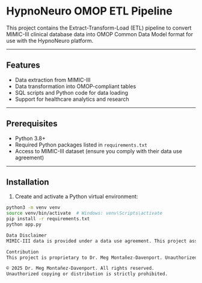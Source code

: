 # HypnoNeuro OMOP ETL Pipeline

This project contains the Extract-Transform-Load (ETL) pipeline to convert MIMIC-III clinical database data into OMOP Common Data Model format for use with the HypnoNeuro platform.

---

## Features

- Data extraction from MIMIC-III  
- Data transformation into OMOP-compliant tables  
- SQL scripts and Python code for data loading  
- Support for healthcare analytics and research  

---

## Prerequisites

- Python 3.8+  
- Required Python packages listed in `requirements.txt`  
- Access to MIMIC-III dataset (ensure you comply with their data use agreement)  

---

## Installation

1. Create and activate a Python virtual environment:

```bash
python3 -m venv venv
source venv/bin/activate  # Windows: venv\Scripts\activate
pip install -r requirements.txt
python app.py

Data Disclaimer
MIMIC-III data is provided under a data use agreement. This project assumes you have appropriate access and comply with all terms.

Contribution
This project is proprietary to Dr. Meg Montañez-Davenport. Unauthorized copying or distribution is strictly prohibited.

© 2025 Dr. Meg Montañez-Davenport. All rights reserved.
Unauthorized copying or distribution is strictly prohibited.
